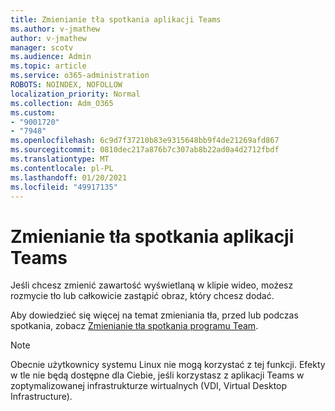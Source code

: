 ```yaml
---
title: Zmienianie tła spotkania aplikacji Teams
ms.author: v-jmathew
author: v-jmathew
manager: scotv
ms.audience: Admin
ms.topic: article
ms.service: o365-administration
ROBOTS: NOINDEX, NOFOLLOW
localization_priority: Normal
ms.collection: Adm_O365
ms.custom:
- "9001720"
- "7948"
ms.openlocfilehash: 6c9d7f37210b83e9315648bb9f4de21269afd867
ms.sourcegitcommit: 0810dec217a876b7c307ab8b22ad0a4d2712fbdf
ms.translationtype: MT
ms.contentlocale: pl-PL
ms.lasthandoff: 01/20/2021
ms.locfileid: "49917135"
---
```

# <a name="change-your-background-for-a-teams-meeting"></a>Zmienianie tła spotkania aplikacji Teams

Jeśli chcesz zmienić zawartość wyświetlaną w klipie wideo, możesz rozmycie tło lub całkowicie zastąpić obraz, który chcesz dodać.

Aby dowiedzieć się więcej na temat zmieniania tła, przed lub podczas spotkania, zobacz [Zmienianie tła spotkania programu Team](https://support.microsoft.com/office/change-your-background-for-a-teams-meeting-f77a2381-443a-499d-825e-509a140f4780).

> [!NOTE]
> Obecnie użytkownicy systemu Linux nie mogą korzystać z tej funkcji. Efekty w tle nie będą dostępne dla Ciebie, jeśli korzystasz z aplikacji Teams w zoptymalizowanej infrastrukturze wirtualnych (VDI, Virtual Desktop Infrastructure).
